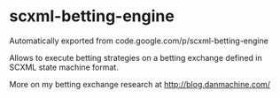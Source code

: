 # scxml-betting-engine
Automatically exported from code.google.com/p/scxml-betting-engine

Allows to execute betting strategies on a betting exchange defined in SCXML state machine format.

More on my betting exchange research at http://blog.danmachine.com/
